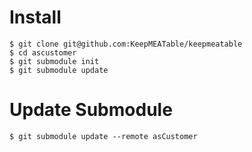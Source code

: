 

# Install

```shell
$ git clone git@github.com:KeepMEATable/keepmeatable
$ cd ascustomer
$ git submodule init
$ git submodule update
```

# Update Submodule

```shell
$ git submodule update --remote asCustomer
```
